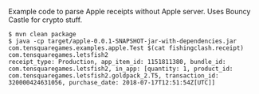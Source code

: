 Example code to parse Apple receipts without Apple server. Uses Bouncy Castle for crypto stuff.

```
$ mvn clean package
$ java -cp target/apple-0.0.1-SNAPSHOT-jar-with-dependencies.jar com.tensquaregames.examples.apple.Test $(cat fishingclash.receipt) com.tensquaregames.letsfish2
receipt_type: Production, app_item_id: 1151811380, bundle_id: com.tensquaregames.letsfish2, in_app: [quantity: 1, product_id: com.tensquaregames.letsfish2.goldpack_2.T5, transaction_id: 320000424631056, purchase_date: 2018-07-17T12:51:54Z[UTC]]
```
